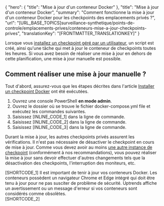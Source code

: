 {
  "hero": {
    "title": "Mise à jour d'un conteneur Docker"
  },
  "title": "Mise à jour d'un conteneur Docker",
  "summary": "Comment fonctionne la mise à jour d'un conteneur Docker pour les checkpoints des emplacements privés ?",
  "url": "[URL_BASE_TOPICS]surveillance-synthetique/points-de-controle/emplacements-prives/conteneurs-mise-a-jour-checkpoints-prives",
  "translationKey": "[FRONTMATTER_TRANSLATIONKEY]"
}

Lorsque vous [installez un checkpoint géré par un utilisateur]([LINK_URL_1]), un script est créé, ainsi qu'une tâche qui met à jour le conteneur de checkpoints toutes les heures. Si vous avez besoin de réaliser une mise à jour en dehors de cette planification, une mise à jour manuelle est possible.

## Comment réaliser une mise à jour manuelle ?

Tout d'abord, assurez-vous que les étapes décrites dans l'article [Installer un checkpoint Docker]([LINK_URL_2]) ont été exécutées.

1. Ouvrez une console PowerShell **en mode admin**.
2. Ouvrez le dossier où se trouve le fichier docker-compose.yml file et exécutez les commandes suivantes.
3. Saisissez [INLINE_CODE_1] dans la ligne de commande.
4. Saisissez [INLINE_CODE_2] dans la ligne de commande.
5. Saisissez [INLINE_CODE_3] dans la ligne de commande.

Durant la mise à jour, les autres checkpoints privés assurent les vérifications. Il n'est pas nécessaire de désactiver le checkpoint en cours de mise à jour. Comme vous devez avoir au moins [une autre instance de checkpoint]([LINK_URL_3]) (conformément à nos recommandations), vous pouvez réaliser la mise à jour sans devoir effectuer d'autres changements tels que la désactivation des checkpoints, l'interruption des moniteurs, etc.

[SHORTCODE_1]
Il est important de tenir à jour vos conteneurs Docker. Les conteneurs possèdent un navigateur Chrome et Edge intégré qui doit être tenu à jour pour ne pas susciter de problème de sécurité.
Uptrends affiche un avertissement ou un message d'erreur si vos conteneurs sont considérés comme obsolètes.  
[SHORTCODE_2]
